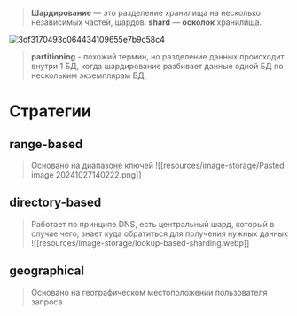 > **Шардирование** — это разделение хранилища на несколько независимых частей, шардов. 
> **shard** — **осколок** хранилища.

![3df3170493c064434109655e7b9c58c4](resources/image-storage/3df3170493c064434109655e7b9c58c4.png)

> **partitioning** - похожий термин, но разделение данных происходит внутри 1 БД, когда шардирование разбивает данные одной БД по нескольким экземплярам БД.

# Стратегии
## range-based
> Основано на диапазоне ключей
![[resources/image-storage/Pasted image 20241027140222.png]]
## directory-based
> Работает по принципе DNS, есть центральный шард, который в случае чего, знает куда обратиться для получения нужных данных
![[resources/image-storage/lookup-based-sharding.webp]]
## geographical
> Основано на географическом местоположении пользователя запроса